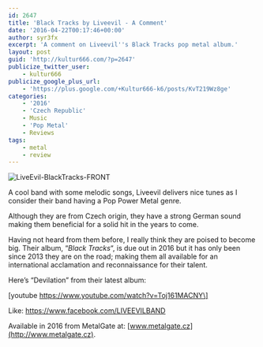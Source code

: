 ```yaml
---
id: 2647
title: 'Black Tracks by Liveevil - A Comment'
date: '2016-04-22T00:17:46+00:00'
author: syr3fx
excerpt: 'A comment on Liveevil''s Black Tracks pop metal album.'
layout: post
guid: 'http://kultur666.com/?p=2647'
publicize_twitter_user:
    - kultur666
publicize_google_plus_url:
    - 'https://plus.google.com/+Kultur666-k6/posts/KvT219Wz8ge'
categories:
    - '2016'
    - 'Czech Republic'
    - Music
    - 'Pop Metal'
    - Reviews
tags:
    - metal
    - review
---
```


![LiveEvil-BlackTracks-FRONT](http://localhost:8080/wp-content/uploads/2016/04/liveevil-blacktracks-front.jpg?w=680)

A cool band with some melodic songs, Liveevil delivers nice tunes as I consider their band having a Pop Power Metal genre.

Although they are from Czech origin, they have a strong German sound making them beneficial for a solid hit in the years to come.

Having not heard from them before, I really think they are poised to become big. Their album, “*Black Tracks*“, is due out in 2016 but it has only been since 2013 they are on the road; making them all available for an international acclamation and reconnaissance for their talent.

Here’s “Devilation” from their latest album:

\[youtube https://www.youtube.com/watch?v=Toj161MACNY\]

Like: <https://www.facebook.com/LIVEEVILBAND>

Available in 2016 from MetalGate at: [www.metalgate.cz](http://www.metalgate.cz).